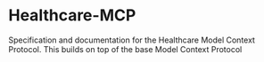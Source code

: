 # Healthcare-MCP
Specification and documentation for the Healthcare Model Context Protocol. This builds on top of the base Model Context Protocol
